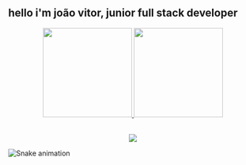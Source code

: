 ## hello i'm joão vitor, junior full stack developer
<div align="center">
  <a href="https://github.com/abissaldev">
  <img height="180em" src="https://github-readme-stats.vercel.app/api?username=abissaldev&show_icons=true&theme=tokyonight&include_all_commits=true&count_private=true"/>
  <img height="180em" src="https://github-readme-stats.vercel.app/api/top-langs/?username=abissaldev&layout=compact&langs_count=7&theme=tokyonight"/>
</div>

<div style="display: inline_block"><br>
<p align="center">
  <a href="https://skillicons.dev">
    <img src="https://skillicons.dev/icons?i=git,html,css,js,typescript,python,react,cpp,linux,neovim,vscode" />
  </a>
</p>
</div>

![Snake animation](https://github.com/abissaldev/abissaldev/blob/output/github-contribution-grid-snake.svg)